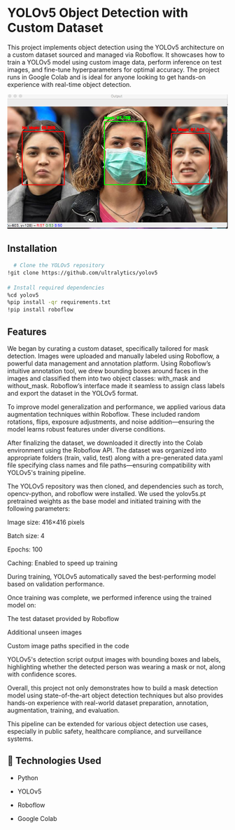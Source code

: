 
# YOLOv5 Object Detection with Custom Dataset

This project implements object detection using the YOLOv5 architecture on a custom dataset sourced and managed via Roboflow. It showcases how to train a YOLOv5 model using custom image data, perform inference on test images, and fine-tune hyperparameters for optimal accuracy. The project runs in Google Colab and is ideal for anyone looking to get hands-on experience with real-time object detection.




![App Screenshot](https://raw.githubusercontent.com/bhaktii1802/Yolo-Object-Detection/main/d8ce0480-9ac0-11ea-8062-809a1b8bfab6.png)



## Installation


```bash
  # Clone the YOLOv5 repository
!git clone https://github.com/ultralytics/yolov5

# Install required dependencies
%cd yolov5
%pip install -qr requirements.txt
!pip install roboflow

```
    
## Features
We began by curating a custom dataset, specifically tailored for mask detection. Images were uploaded and manually labeled using Roboflow, a powerful data management and annotation platform. Using Roboflow’s intuitive annotation tool, we drew bounding boxes around faces in the images and classified them into two object classes: with_mask and without_mask. Roboflow’s interface made it seamless to assign class labels and export the dataset in the YOLOv5 format.

To improve model generalization and performance, we applied various data augmentation techniques within Roboflow. These included random rotations, flips, exposure adjustments, and noise addition—ensuring the model learns robust features under diverse conditions.

After finalizing the dataset, we downloaded it directly into the Colab environment using the Roboflow API. The dataset was organized into appropriate folders (train, valid, test) along with a pre-generated data.yaml file specifying class names and file paths—ensuring compatibility with YOLOv5's training pipeline.

The YOLOv5 repository was then cloned, and dependencies such as torch, opencv-python, and roboflow were installed. We used the yolov5s.pt pretrained weights as the base model and initiated training with the following parameters:

Image size: 416×416 pixels

Batch size: 4

Epochs: 100

Caching: Enabled to speed up training

During training, YOLOv5 automatically saved the best-performing model based on validation performance.

Once training was complete, we performed inference using the trained model on:

The test dataset provided by Roboflow

Additional unseen images

Custom image paths specified in the code

YOLOv5's detection script output images with bounding boxes and labels, highlighting whether the detected person was wearing a mask or not, along with confidence scores.

Overall, this project not only demonstrates how to build a mask detection model using state-of-the-art object detection techniques but also provides hands-on experience with real-world dataset preparation, annotation, augmentation, training, and evaluation.

This pipeline can be extended for various object detection use cases, especially in public safety, healthcare compliance, and surveillance systems.


## 🔧 Technologies Used

- Python

- YOLOv5

- Roboflow

- Google Colab



